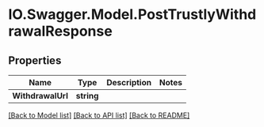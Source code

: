 # IO.Swagger.Model.PostTrustlyWithdrawalResponse
## Properties

Name | Type | Description | Notes
------------ | ------------- | ------------- | -------------
**WithdrawalUrl** | **string** |  | 

[[Back to Model list]](../README.md#documentation-for-models) [[Back to API list]](../README.md#documentation-for-api-endpoints) [[Back to README]](../README.md)

